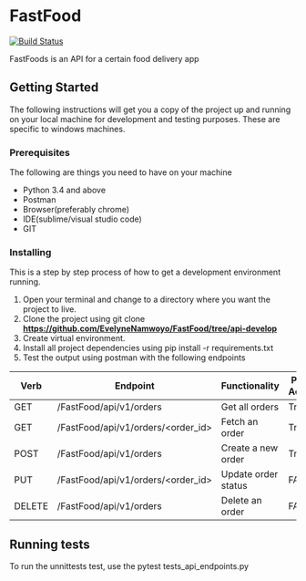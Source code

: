 # FastFood

[![Build Status](https://travis-ci.org/EvelyneNamwoyo/FastFood.svg?branch=api-develop)](https://travis-ci.org/EvelyneNamwoyo/FastFood)

FastFoods is an API for a certain food delivery app

## Getting Started

The following instructions will get you a copy of the project up and running on your local machine for development and testing purposes. These are specific to windows machines.

### Prerequisites

The following are things you need to have on your machine
* Python 3.4 and above
* Postman
* Browser(preferably chrome)
* IDE(sublime/visual studio code)
* GIT

### Installing
This is a step by step process of how to get a development environment running.
1. Open your terminal and change to a directory where you want the project to live.
2. Clone the project using git clone **https://github.com/EvelyneNamwoyo/FastFood/tree/api-develop**
3. Create virtual environment.
4. Install all project dependencies using pip install -r requirements.txt
5. Test the output using postman with the following endpoints

| Verb | Endpoint               | Functionality |Public Access |
|------|------------------------|---------------|--------------|
|GET   |/FastFood/api/v1/orders | Get all orders|  True        |  
|GET   |/FastFood/api/v1/orders/<order_id>|Fetch an order|True |
|POST  |/FastFood/api/v1/orders| Create a new order|  True     |  
|PUT   |/FastFood/api/v1/orders/<order_id>|Update order status| FALSE |
|DELETE   |/FastFood/api/v1/orders | Delete an order|  FALSE      |  

## Running tests
To run the unnittests test, use the pytest tests_api_endpoints.py

